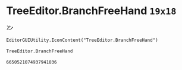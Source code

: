 # TreeEditor.BranchFreeHand `19x18`
<img src="/img/TreeEditor.BranchFreeHand.png" width=19 height=18>

``` CSharp
EditorGUIUtility.IconContent("TreeEditor.BranchFreeHand")
```
```
TreeEditor.BranchFreeHand
```
```
6650521074937941036
```
